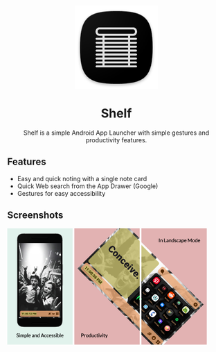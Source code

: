 <div align="center">

<img width="" src="android/app/src/main/res/mipmap-xxxhdpi/ic_launcher.png" alt="Shelf" align="center">

# Shelf

Shelf is a simple Android App Launcher with simple gestures and productivity features.

</div>

## Features

- Easy and quick noting with a single note card
- Quick Web search from the App Drawer (Google)
- Gestures for easy accessibility

## Screenshots

<img alt="Shelf home screen" src="fastlane/metadata/android/en-US/images/phoneScreenshots/1.png" width="30%">&nbsp;<img alt="Shelf home screen" src="fastlane/metadata/android/en-US/images/phoneScreenshots/2.png" width="30%">&nbsp;<img alt="Shelf home screen" src="fastlane/metadata/android/en-US/images/phoneScreenshots/3.png" width="30%">

